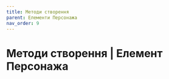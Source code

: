 ```yaml
---
title: Методи створення
parent: Елементи Персонажа
nav_order: 9
---
```


# Методи створення | Елемент Персонажа
